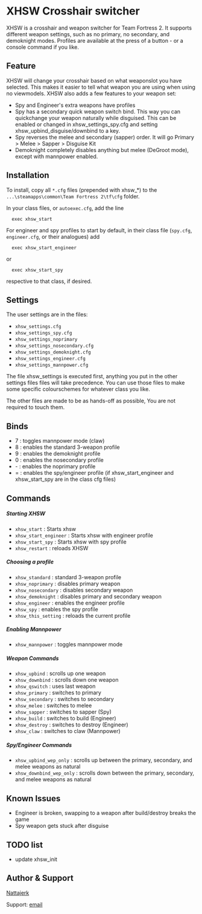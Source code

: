 # XHSW Crosshair switcher
XHSW is a crosshair and weapon switcher for Team Fortress 2.
It supports different weapon settings, such as no primary, no secondary, and demoknight modes. Profiles are available at the press of a button - or a console command if you like.


## Feature
XHSW will change your crosshair based on what weaponslot you have selected. This makes it easier to tell what weapon you are using when using no viewmodels. XHSW also adds a few features to your weapon set:

- Spy and Engineer's extra weapons have profiles
- Spy has a secondary quick weapon switch bind. This way you can quickchange your weapon naturally while disguised. This can be enabled or changed in xhsw_settings_spy.cfg and setting xhsw_upbind_disguise/downbind to a key.
- Spy reverses the melee and secondary (sapper) order. It will go Primary > Melee > Sapper > Disguise Kit
- Demoknight completely disables anything but melee (DeGroot mode), except with mannpower enabled.

## Installation
To install, copy all `*.cfg` files (prepended with xhsw_*) to the `...\steamapps\common\Team Fortress 2\tf\cfg` folder.

In your class files, or `autoexec.cfg`, add the line
```
  exec xhsw_start
```

For engineer and spy profiles to start by default, in their class file (`spy.cfg`, `engineer.cfg`, or their analogues) add
```
  exec xhsw_start_engineer
```
or
```
  exec xhsw_start_spy
```
respective to that class, if desired.

## Settings
The user settings are in the files:
- `xhsw_settings.cfg`
- `xhsw_settings_spy.cfg`
- `xhsw_settings_noprimary`
- `xhsw_settings_nosecondary.cfg`
- `xhsw_settings_demoknight.cfg`
- `xhsw_settings_engineer.cfg`
- `xhsw_settings_mannpower.cfg`

The file xhsw_settings is executed first, anything you put in the other settings files files will take precedence. You can use those files to make some specific colourschemes for whatever class you like.

The other files are made to be as hands-off as possible, You are not required to touch them.

## Binds
- 7 : toggles mannpower mode (claw)
- 8 : enables the standard 3-weapon profile
- 9 : enables the demoknight profile
- 0 : enables the nosecondary profile
- \- : enables the noprimary profile
- = : enables the spy/engineer profile (if xhsw_start_engineer and xhsw_start_spy are in the class cfg files)

## Commands
##### Starting XHSW
- `xhsw_start` : Starts xhsw
- `xhsw_start_engineer` : Starts xhsw with engineer profile
- `xhsw_start_spy` : Starts xhsw with spy profile
- `xhsw_restart` : reloads XHSW

##### Choosing a profile
- `xhsw_standard` : standard 3-weapon profile
- `xhsw_noprimary` : disables primary weapon
- `xhsw_nosecondary` : disables secondary weapon
- `xhsw_demoknight` : disables primary and secondary weapon
- `xhsw_engineer` : enables the engineer profile
- `xhsw_spy` : enables the spy profile
- `xhsw_this_setting` : reloads the current profile

##### Enabling Mannpower
- `xhsw_mannpower` : toggles mannpower mode

##### Weapon Commands
- `xhsw_upbind` : scrolls up one weapon
- `xhsw_downbind` : scrolls down one weapon
- `xhsw_qswitch` : uses last weapon
- `xhsw_primary` : switches to primary
- `xhsw_secondary` : switches to secondary
- `xhsw_melee` : switches to melee
- `xhsw_sapper` : switches to sapper (Spy)
- `xhsw_build` : switches to build (Engineer)
- `xhsw_destroy` : switches to destroy (Engineer)
- `xhsw_claw` : switches to claw (Mannpower)

##### Spy/Engineer Commands
- `xhsw_upbind_wep_only` : scrolls up between the primary, secondary, and melee weapons as natural
- `xhsw_downbind_wep_only` : scrolls down between the primary, secondary, and melee weapons as natural

## Known Issues
- Engineer is broken, swapping to a weapon after build/destroy breaks the game
- Spy weapon gets stuck after disguise

## TODO list
- update xhsw_init

## Author & Support
[Nattajerk](https://steamcommunity.com/id/nattajerk/)

Support: [email](mailto:nattakorps@gmail.com)
